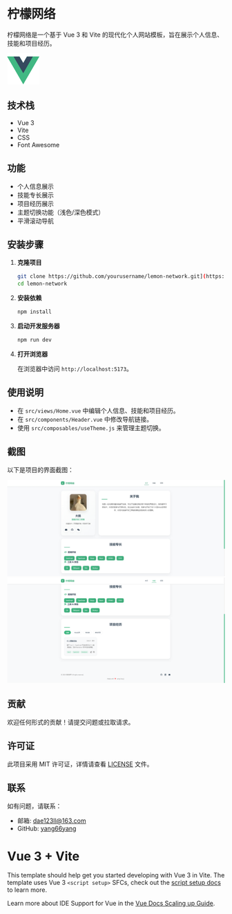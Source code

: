 # 柠檬网络

柠檬网络是一个基于 Vue 3 和 Vite 的现代化个人网站模板，旨在展示个人信息、技能和项目经历。

![项目截图](./src/assets/vue.svg) <!-- 请确保路径正确 -->

## 技术栈

- Vue 3
- Vite
- CSS
- Font Awesome

## 功能

- 个人信息展示
- 技能专长展示
- 项目经历展示
- 主题切换功能（浅色/深色模式）
- 平滑滚动导航

## 安装步骤

1. **克隆项目**

   ```bash
   git clone https://github.com/yourusername/lemon-network.git](https://github.com/yang66yang/lemon-network.git
   cd lemon-network
   ```

2. **安装依赖**

   ```bash
   npm install
   ```

3. **启动开发服务器**

   ```bash
   npm run dev
   ```

4. **打开浏览器**

   在浏览器中访问 `http://localhost:5173`。

## 使用说明

- 在 `src/views/Home.vue` 中编辑个人信息、技能和项目经历。
- 在 `src/components/Header.vue` 中修改导航链接。
- 使用 `src/composables/useTheme.js` 来管理主题切换。

## 截图

以下是项目的界面截图：

![项目界面](./public/微信截图_20250320102335.png) <!-- 请确保路径正确 -->
![项目界面](./public/微信图片_20250320102402.png) <!-- 请确保路径正确 -->


## 贡献

欢迎任何形式的贡献！请提交问题或拉取请求。

## 许可证

此项目采用 MIT 许可证，详情请查看 [LICENSE](LICENSE) 文件。

## 联系

如有问题，请联系：

- 邮箱: dae123ll@163.com
- GitHub: [yang66yang](https://github.com/yang66yang)

# Vue 3 + Vite

This template should help get you started developing with Vue 3 in Vite. The template uses Vue 3 `<script setup>` SFCs, check out the [script setup docs](https://v3.vuejs.org/api/sfc-script-setup.html#sfc-script-setup) to learn more.

Learn more about IDE Support for Vue in the [Vue Docs Scaling up Guide](https://vuejs.org/guide/scaling-up/tooling.html#ide-support).
